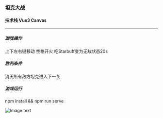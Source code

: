 
### 坦克大战

#### 技术栈 Vue3 Canvas 

***

##### 游戏操作
上下左右键移动 空格开火 吃Starbuff变为无敌状态20s

##### 胜利条件
消灭所有敌方坦克进入下一关

##### 游戏运行
npm install && npm run serve




![Image text](https://raw.githubusercontent.com/mia1232/Vue3tankWar2D/master/assets/screenshot.jpeg)   



